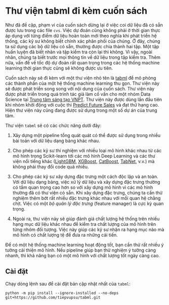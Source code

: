 # Thư viện tabml đi kèm cuốn sách

Như đã đề cập, phạm vi của cuốn sách dừng lại ở việc coi dữ liệu đã có sẵn được lưu trong các file `cvs`. Việc dự đoán cũng không phải ở thời gian thực áp dụng với từng điểm dữ liệu hoàn toàn mới theo nghĩa khi phát triển hệ thống, các kỹ sư không biết chính xác phân phối của chúng. Ở đây, chúng ta sử dụng các bộ dữ liệu có sẵn, thường được chia thành hai tập. Một tập huấn luyện đã biết nhãn và tập kiểm tra còn lại thì không. Vì vậy, ngoài nhãn, chúng ta biết trước mọi thông tin về dữ liệu trong tập kiểm tra. Thêm nữa, vấn đề về tốc độ dự đoán rất quan trọng trong các hệ thống machine learning thời gian thực cũng sẽ không được ưu tiên.

Cuốn sách này sẽ đi kèm với một thư viện nhỏ tên là [tabml](https://github.com/tiepvupsu/tabml) để mô phỏng các thành phần của một hệ thống machine learning thu gọn. Thư viện này sẽ được phát triển song song với nội dung của cuốn sách. Thư viện này được phát triển trong quá trình tác giả làm cố vấn cho một nhóm Data Science tại [Trung tâm sáng tạo VNPT](https://icenter.ai/vi). Thư viện này được dùng lần đầu tiên khi nhóm khởi động với cuộc thi [Predict Future Sales](https://www.kaggle.com/c/competitive-data-science-predict-future-sales/leaderboard) và đạt thứ hạng cao. Hiện thư viện này cũng đang được sử dụng trong một số dự án của trung tâm.

Thư viện `tabml` sẽ có các chức năng dưới đây:

1. Xây dựng một pipeline tổng quát quát có thể được sử dụng trong nhiều bài toán với dữ liệu dạng bảng khác nhau.

2. Cho phép các kỹ sư thí nghiệm với nhiều loại mô hình khác nhau từ các mô hình trong Scikit-learn tới các mô hình Deep Learning và các thư viện nổi tiếng khác ([LightGBM](https://lightgbm.readthedocs.io/en/latest/), [XGBoost](https://xgboost.readthedocs.io/en/latest/), [CatBoost](https://catboost.ai/), [TabNet](https://github.com/dreamquark-ai/tabnet), v.v.) mà không phải thay đổi code quá nhiều.

3. Cho phép các kỹ sư xây dựng đặc trưng một cách độc lập và an toàn. Với dữ liệu dạng bảng, việc xử lý dữ liệu và xây dựng đặc trưng thường có tầm quan trọng cao hơn so với xây dựng mô hình vì các mô hình thường đã có thư viện có sẵn. Khi xây dựng đặc trưng, chúng ta cần thử nghiệm thêm bớt rất nhiều đặc trưng khác nhau với mối quan hệ chằng chịt. Việc có một _bộ quản lý đặc trưng_ (feature manager) là cực kỳ quan trọng.

4. Ngoài ra, thư viện này sẽ giúp đánh giá chất lượng hệ thống trên nhiều hạng mục dữ liệu khác nhau để kiểm tra chất lượng của mô hình trên từng nhóm đối tượng. Việc này giúp các kỹ sư nhận ra hạng mục nào mà mô hình có chất lượng tệ để đưa ra những cải tiến.

Để có một hệ thống machine learning hoạt động tốt, bạn cần thử rất nhiều ý tưởng cải thiện mô hình. Nếu pipeline giúp bạn thử nghiệm ý tưởng càng nhanh, thì khả năng bạn có một mô hình với chất lượng tốt ngày càng cao.


## Cài đặt

Chạy dòng lệnh sau để cài đặt bản cập nhật nhất của `tabml`:

```
python -m pip install --ignore-installed --no-deps  git+https://github.com/tiepvupsu/tabml.git
```
